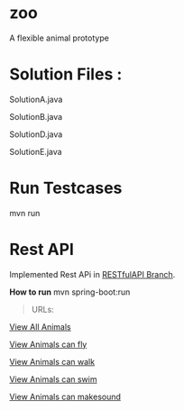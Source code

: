 # zoo
A flexible animal prototype 

# Solution Files : 
SolutionA.java

SolutionB.java

SolutionD.java

SolutionE.java



# Run Testcases

mvn run

# Rest API
Implemented Rest APi in [RESTfulAPI Branch](https://github.com/rajpappala/zoo/edit/RESTfulAPI/).

**How to run**
mvn spring-boot:run

> URLs: 

[View All Animals](http://localhost:8080/creature/all)

[View Animals can fly](http://localhost:8080/creature/canfly)

[View Animals can walk](http://localhost:8080/creature/canwalk)

[View Animals can swim](http://localhost:8080/creature/canswim)

[View Animals can makesound](http://localhost:8080/creature/canmakesound )


